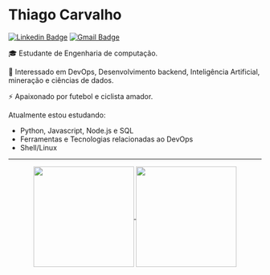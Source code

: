 # Thiago Carvalho 

[![Linkedin Badge](https://img.shields.io/badge/-LinkedIn-blue?style=flat-square&logo=Linkedin&logoColor=white&link=https://www.linkedin.com/in/thiag-carvalho/)](//www.linkedin.com/in/thiag-carvalho/)
[![Gmail Badge](https://img.shields.io/badge/-Email-c14438?style=flat-square&logo=Gmail&logoColor=white&link=mailto:thiagoc413@gmail.com)](mailto:thiagoc413@gmail.com)


🎓 Estudante de Engenharia de computação. 

📓 Interessado em DevOps, Desenvolvimento backend, Inteligência Artificial, mineração e ciências de dados.

⚡ Apaixonado por futebol e ciclista amador.

Atualmente estou estudando:

* Python, Javascript, Node.js e SQL
* Ferramentas e Tecnologias relacionadas ao DevOps
* Shell/Linux

---

<div align="center">

<a href="https://github.com/anuraghazra/github-readme-stats">
  <img height=200 align="center" src="https://github-readme-stats.vercel.app/api?username=thiagcarvalho&&show_icons=true&include_all_commits=true&title_color=7A7ADB&icon_color=2234AE&text_color=D3D3D3&bg_color=0,000000,130F40" />
</a>
<a href="https://github.com/anuraghazra/convoychat">
  <img height=200 align="center" src="https://github-readme-stats.vercel.app/api/top-langs/?username=thiagcarvalho&layout=compact&title_color=7A7ADB&icon_color=2234AE&text_color=D3D3D3&bg_color=0,000000,130F40" />
</a>


</div>


